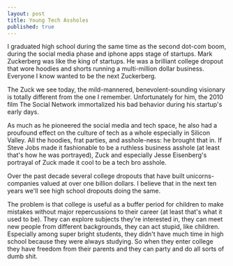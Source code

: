 ```yaml
---
layout: post
title: Young Tech Assholes
published: true
---
```

I graduated high school during the same time as the second dot-com boom, during the social media phase and iphone apps stage of startups. Mark Zuckerberg was like the king of startups. He was a brilliant college dropout that wore hoodies and shorts running a multi-million dollar business. Everyone I know wanted to be the next Zuckerberg.

The Zuck we see today, the mild-mannered, benevolent-sounding visionary is totally different from the one I remember. Unfortunately for him, the 2010 film The Social Network immortalized his bad behavior during his startup's early days. 

As much as he pioneered the social media and tech space, he also had a proufound effect on the culture of tech as a whole especially in Silicon Valley. All the hoodies, frat parties, and asshole-ness: he brought that in. If Steve Jobs made it fashionable to be a ruthless business asshole (at least that's how he was portrayed), Zuck and especially Jesse Eisenberg's portrayal of Zuck made it cool to be a tech bro asshole. 

Over the past decade several college dropouts that have built unicorns- companies valued at over one billion dollars. I believe that in the next ten years we'll see high school dropouts doing the same. 

The problem is that college is useful as a buffer period for children to make mistakes without major repercussions to their career (at least that's what it used to be). They can explore subjects they're interested in, they can meet new people from different backgrounds, they can act stupid, like children. Especially among super bright students, they didn't have much time in high school because they were always studying. So when they enter college they have freedom from their parents and they can party and do all sorts of dumb shit. 
